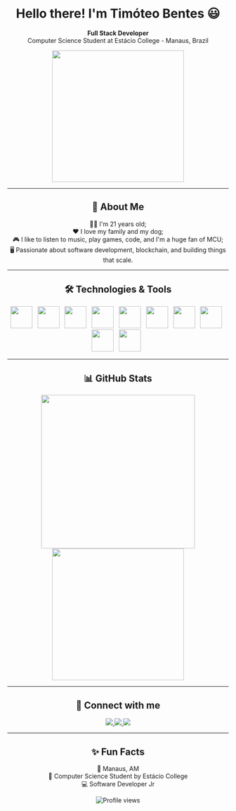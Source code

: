 <h1 align='center'>
  Hello there! I'm Timóteo Bentes 😃
</h1>

<p align='center'>
  <b>Full Stack Developer</b>
  <br>Computer Science Student at Estácio College - Manaus, Brazil
</p>

<div align="center">
   <img height="300em" src="https://img.thuthuatphanmem.vn/uploads/2018/10/26/anh-gif-dep-nhat_054957921.gif"/>
</div>

---

<h2 align="center">🚀 About Me</h2>

<p align="center">
  👨‍🦲 I'm 21 years old;<br>
  ❤️ I love my family and my dog;<br>
  🎮 I like to listen to music, play games, code, and I'm a huge fan of MCU;<br>
  🖥️ Passionate about software development, blockchain, and building things that scale.
</p>

---

<h2 align="center">🛠️ Technologies & Tools</h2>

<p align="center">
  <img src="https://cdn.jsdelivr.net/gh/devicons/devicon/icons/typescript/typescript-original.svg" width="50"/>&nbsp;&nbsp;
  <img src="https://cdn.jsdelivr.net/gh/devicons/devicon/icons/javascript/javascript-original.svg" width="50"/>&nbsp;&nbsp;
  <img src="https://cdn.jsdelivr.net/gh/devicons/devicon/icons/react/react-original.svg" width="50"/>&nbsp;&nbsp;
  <img src="https://cdn.jsdelivr.net/gh/devicons/devicon/icons/nodejs/nodejs-original.svg" width="50"/>&nbsp;&nbsp;
  <img src="https://cdn.jsdelivr.net/gh/devicons/devicon/icons/solidity/solidity-original.svg" width="50"/>&nbsp;&nbsp;
  <img src="https://cdn.jsdelivr.net/gh/devicons/devicon/icons/nextjs/nextjs-original.svg" width="50"/>&nbsp;&nbsp;
  <img src="https://www.vectorlogo.zone/logos/tailwindcss/tailwindcss-icon.svg" width="50"/>&nbsp;&nbsp;
  <img src="https://cdn.jsdelivr.net/gh/devicons/devicon/icons/mongodb/mongodb-original.svg" width="50"/>&nbsp;&nbsp;
  <img src="https://cdn.jsdelivr.net/gh/devicons/devicon/icons/php/php-original.svg" width="50"/>&nbsp;&nbsp;
  <img src="https://cdn.jsdelivr.net/gh/devicons/devicon/icons/python/python-original.svg" width="50"/>&nbsp;&nbsp;
</p>

---

<h2 align="center">📊 GitHub Stats</h2>

<p align='center'>
  <a href="https://github.com/timoteobentes">
    <img src="https://github-readme-stats.vercel.app/api?username=timoteobentes&show_icons=true&count_private=true&theme=radical" width="350"/>
    <img src="https://github-readme-stats.vercel.app/api/top-langs/?username=timoteobentes&layout=compact&langs_count=7&theme=radical" width="300"/>
  </a>
</p>

---

<h2 align="center">🔗 Connect with me</h2>

<p align="center">
  <a href="https://www.linkedin.com/in/timoteo-bentes/">
    <img src="https://img.shields.io/badge/linkedin-%230077B5.svg?&style=for-the-badge&logo=linkedin&logoColor=white"/>
  </a>
  <a href="https://www.instagram.com/bentestimoteo/">
    <img src="https://img.shields.io/badge/instagram-%23E4405F.svg?&style=for-the-badge&logo=instagram&logoColor=white"/>
  </a>
  <a href="http://timoteobentes.dev.br/">
    <img src="https://img.shields.io/badge/website-000000?style=for-the-badge&logo=About.me&logoColor=white"/>
  </a>
</p>

---

<h2 align="center">✨ Fun Facts</h2>

<p align='center'>
  📍 Manaus, AM<br>
  📓 Computer Science Student by Estácio College<br>
  💻 Software Developer Jr<br>
</p>

<p align='center'>
  <img src="https://komarev.com/ghpvc/?username=timoteobentes&style=for-the-badge" alt="Profile views"/>
</p>
